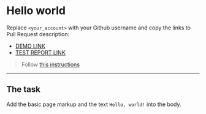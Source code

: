 # Hello world
Replace `<your_account>` with your Github username and copy the links to Pull Request description:
- [DEMO LINK](https://Bohdan-Dubravin.github.io/layout_hello-world/)
- [TEST REPORT LINK](https://Bohdan-Dubravin.github.io/layout_hello-world/report/html_report/)

> Follow [this instructions](https://mate-academy.github.io/layout_task-guideline/#how-to-solve-the-layout-tasks-on-github)
___

## The task 
Add the basic page markup and the text `Hello, world!` into the body.
